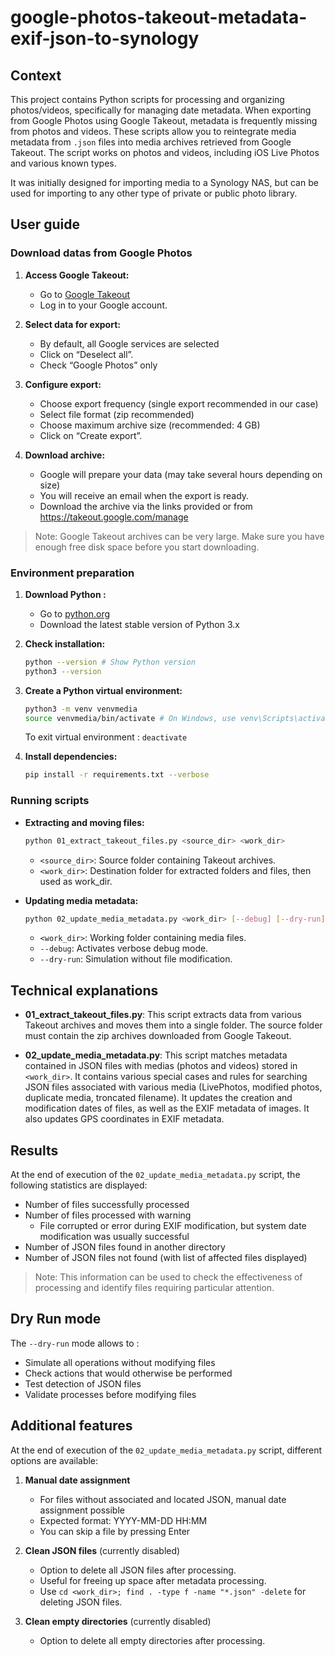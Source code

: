 # google-photos-takeout-metadata-exif-json-to-synology

## Context

This project contains Python scripts for processing and organizing photos/videos, specifically for managing date metadata. When exporting from Google Photos using Google Takeout, metadata is frequently missing from photos and videos. These scripts allow you to reintegrate media metadata from `.json` files into media archives retrieved from Google Takeout. The script works on photos and videos, including iOS Live Photos and various known types.

It was initially designed for importing media to a Synology NAS, but can be used for importing to any other type of private or public photo library.

## User guide

### Download datas from Google Photos

1. **Access Google Takeout:**
   - Go to [Google Takeout](https://takeout.google.com/)
   - Log in to your Google account.

2. **Select data for export:**
   - By default, all Google services are selected
   - Click on “Deselect all”.
   - Check “Google Photos” only

3. **Configure export:**
   - Choose export frequency (single export recommended in our case)
   - Select file format (zip recommended)
   - Choose maximum archive size (recommended: 4 GB)
   - Click on “Create export”.

4. **Download archive:**
   - Google will prepare your data (may take several hours depending on size)
   - You will receive an email when the export is ready.
   - Download the archive via the links provided or from https://takeout.google.com/manage

> Note: Google Takeout archives can be very large. Make sure you have enough free disk space before you start downloading.


### Environment preparation

1. **Download Python :**
   - Go to [python.org](https://www.python.org)
   - Download the latest stable version of Python 3.x

2. **Check installation:**
   ```bash
   python --version # Show Python version
   python3 --version 
   ```

3. **Create a Python virtual environment:**
   ```bash
   python3 -m venv venvmedia
   source venvmedia/bin/activate # On Windows, use venv\Scripts\activate
   ```
   To exit virtual environment : `deactivate`

4. **Install dependencies:**
   ```bash
   pip install -r requirements.txt --verbose 
   ```

### Running scripts

- **Extracting and moving files:**
  ```bash
  python 01_extract_takeout_files.py <source_dir> <work_dir>  
  ```

  - `<source_dir>`: Source folder containing Takeout archives.
  - `<work_dir>`: Destination folder for extracted folders and files, then used as work_dir.


- **Updating media metadata:**
  ```bash
  python 02_update_media_metadata.py <work_dir> [--debug] [--dry-run]  
  ```

  - `<work_dir>`: Working folder containing media files.
  - `--debug`: Activates verbose debug mode.
  - `--dry-run`: Simulation without file modification.


## Technical explanations

- **01_extract_takeout_files.py**: This script extracts data from various Takeout archives and moves them into a single folder. The source folder must contain the zip archives downloaded from Google Takeout.


- **02_update_media_metadata.py**: This script matches metadata contained in JSON files with medias (photos and videos) stored in `<work_dir>`. It contains various special cases and rules for searching JSON files associated with various media (LivePhotos, modified photos, duplicate media, troncated filename). It updates the creation and modification dates of files, as well as the EXIF metadata of images. It also updates GPS coordinates in EXIF metadata.    


## Results

At the end of execution of the `02_update_media_metadata.py` script, the following statistics are displayed:

- Number of files successfully processed
- Number of files processed with warning 
  - File corrupted or error during EXIF modification, but system date modification was usually successful
- Number of JSON files found in another directory
- Number of JSON files not found (with list of affected files displayed)

> Note: This information can be used to check the effectiveness of processing and identify files requiring particular attention.

## Dry Run mode

The `--dry-run` mode allows to :
- Simulate all operations without modifying files
- Check actions that would otherwise be performed
- Test detection of JSON files
- Validate processes before modifying files

## Additional features

At the end of execution of the `02_update_media_metadata.py` script,  different options are available:

1. **Manual date assignment**
   - For files without associated and located JSON, manual date assignment possible
   - Expected format: YYYY-MM-DD HH:MM
   - You can skip a file by pressing Enter

2. **Clean JSON files** (currently disabled)
   - Option to delete all JSON files after processing.
   - Useful for freeing up space after metadata processing.
   - Use `cd <work_dir>; find . -type f -name "*.json" -delete` for deleting JSON files.

3. **Clean empty directories** (currently disabled)
   - Option to delete all empty directories after processing.
